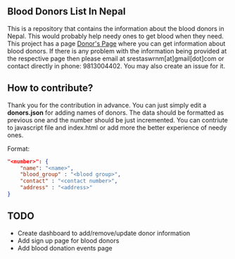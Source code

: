 Blood Donors List In Nepal
--------------------------

This is a repository that contains the information about the blood donors in Nepal. This would probably help needy ones to get blood when they need. This project has a page [Donor's Page](https://bravegurkha.github.io/blood-donors/) where you can get information about blood donors. If there is any problem with the information being provided at the respective page then please email at srestaswrnm[at]gmail[dot]com or contact directly in phone: 9813004402. You may also create an issue for it.

How to contribute?
-------------------

Thank you for the contribution in advance. You can just simply edit a **donors.json** for adding names of donors. The data should be formatted as previous one and the number should be just incremented. You can contriute to javascript file and index.html or add more the better experience of needy ones.

Format:
```json
"<number>": {
    "name": "<name>",
    "blood_group" : "<blood group>",
    "contact" : "<contact number>",
    "address" : "<address>"
}
```
TODO
----
- Create dashboard to add/remove/update donor information
- Add sign up page for blood donors
- Add blood donation events page